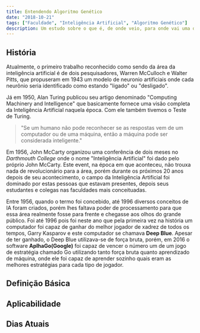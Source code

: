 ```yaml
---
title: Entendendo Algoritmo Genético
date: "2018-10-21"
tags: ["Faculdade", "Inteligência Artificial", "Algoritmo Genético"]
description: Um estudo sobre o que é, de onde veio, para onde vai uma das áreas da inteligência artificial chamada de computação evolutiva.
---
```


## História

Atualmente, o primeiro trabalho reconhecido como sendo da área da inteligência artificial é de dois pesquisadores, Warren McCulloch e Walter Pitts, que propuseram em 1943 um modelo de neuronio artificiais onde cada neurônio seria identificado como estando "ligado" ou "desligado".

Já em 1950, Alan Turing publicou seu artigo denominado "Computing Machinery and Intelligence" que basicamente fornece uma visão completa da Inteligência Artificial naquela época. Com ele também tivemos o Teste de Turing.

> "Se um humano não pode reconhecer se as respostas vem de um computador ou de uma máquina, então a máquina pode ser considerada inteligente."

Em 1956, John McCarty organizou uma conferência de dois meses no *Darthmouth College* onde o nome "Inteligência Artificial" foi dado pelo próprio John McCarty. Este event, na época em que aconteceu, não trouxa nada de revolucionário para a área, porém durante os próximos 20 anos depois de seu acontecimento, o campo da Inteligência Artificial foi dominado por estas pessoas que estavam presentes, depois seus estudantes e colegas nas faculdades mais conceituadas.

Entre 1956, quando o termo foi concebido, até 1996 diversos conceitos de IA foram criados, porém lhes faltava poder de processamento para que essa área realmente fosse para frente e chegasse aos olhos do grande público. Foi até 1996 pois foi neste ano que pela primeira vez na história um computador foi capaz de ganhar do melhor jogador de xadrez de todos os tempos, Garry Kasparov e este computador se chamava **Deep Blue**. Apesar de ter ganhado, o Deep Blue utilizava-se de força bruta, porém, em 2016 o software **AplhaGo(Google)** foi capaz de vencer o número um de um jogo de estratégia chamado Go utilizando tanto força bruta quanto aprendizado de máquina, onde ele foi capaz de aprender sozinho quais eram as melhores estratégias para cada tipo de jogador.

## Definição Básica

## Aplicabilidade

## Dias Atuais